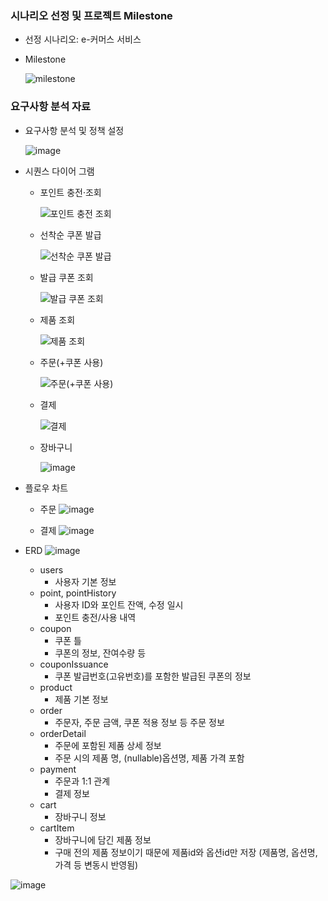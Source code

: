 ### 시나리오 선정 및 프로젝트 Milestone
- 선정 시나리오: e-커머스 서비스
- Milestone

  ![milestone](https://github.com/user-attachments/assets/d8ede9e9-be60-4d41-b6d9-7bf45cc772f7)

### 요구사항 분석 자료
- 요구사항 분석 및 정책 설정

    ![image](https://github.com/user-attachments/assets/dc7589a4-15fe-4497-9e9c-710f2f3007a5)
- 시퀀스 다이어 그램
  - 포인트 충전·조회

    ![포인트 충전 조회](https://github.com/user-attachments/assets/14832e26-ca54-4288-8d9a-95cb761e6bc6)
  - 선착순 쿠폰 발급
  
    ![선착순 쿠폰 발급](https://github.com/user-attachments/assets/7cff6d0d-d9e0-470d-b6ab-818b2fb94f5d)
  - 발급 쿠폰 조회
 
    ![발급 쿠폰 조회](https://github.com/user-attachments/assets/ab5cc4bf-a3b6-4c18-8d4c-abe8c84d5ded)
  - 제품 조회
 
    ![제품 조회](https://github.com/user-attachments/assets/26b5f77d-ef41-41dd-b7e7-127859a20b9f)

  - 주문(+쿠폰 사용)
 
    ![주문(+쿠폰 사용)](https://github.com/user-attachments/assets/75872ff6-f41d-46ba-93e3-071c604459eb)

  - 결제
 
    ![결제](https://github.com/user-attachments/assets/9e242a90-d005-4c27-a2fe-196722676256)

  - 장바구니
 
    ![image](https://github.com/user-attachments/assets/610c91e3-f80f-4282-98a8-304ed955277c)
 
- 플로우 차트
  - 주문
    ![image](https://github.com/user-attachments/assets/bd8ae13d-be20-4567-b34a-d0655e643105)

  - 결제
    ![image](https://github.com/user-attachments/assets/87214159-f976-454c-88a5-a2f636a766ae)

- ERD
  ![image](https://github.com/user-attachments/assets/c8def9e3-ff71-48e8-8e08-17a9bcf06665)

  - users
    - 사용자 기본 정보
  - point, pointHistory
    - 사용자 ID와 포인트 잔액, 수정 일시
    - 포인트 충전/사용 내역
  - coupon
    - 쿠폰 틀
    - 쿠폰의 정보, 잔여수량 등 
  - couponIssuance
    - 쿠폰 발급번호(고유번호)를 포함한 발급된 쿠폰의 정보
  - product
    - 제품 기본 정보
  - order
    - 주문자, 주문 금액, 쿠폰 적용 정보 등 주문 정보
  - orderDetail
    - 주문에 포함된 제품 상세 정보
    - 주문 시의 제품 명, (nullable)옵션명, 제품 가격 포함
  - payment
    - 주문과 1:1 관계
    - 결제 정보
  - cart
    - 장바구니 정보
  - cartItem
    - 장바구니에 담긴 제품 정보
    - 구매 전의 제품 정보이기 때문에 제품id와 옵션id만 저장
      (제품명, 옵션명, 가격 등 변동시 반영됨)
      
![image](https://github.com/user-attachments/assets/a6f34aec-bfd6-483a-a38d-f7a2c7b929cd)
